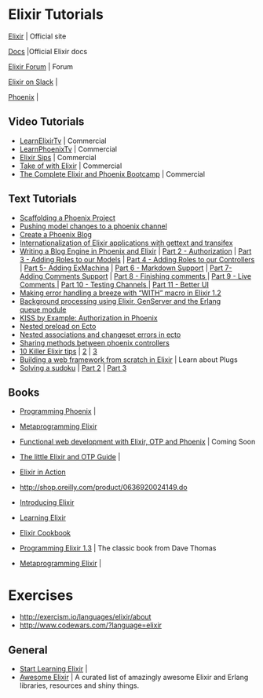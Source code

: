# Elixir Tutorials

[Elixir](http://elixir-lang.org/) | Official site

[Docs](https://hexdocs.pm/elixir/Kernel.html) |Official Elixir docs

[Elixir Forum](https://elixirforum.com/)  | Forum

[Elixir on Slack](https://elixir-slackin.herokuapp.com/) | 

[Phoenix](http://www.phoenixframework.org/) | 

## Video Tutorials

- [LearnElixirTv](https://www.learnelixir.tv/episodes)  | Commercial
- [LearnPhoenixTv](www.learnphoenix.tv) | Commercial
- [Elixir Sips](http://elixirsips.com/) | Commercial
- [Take of with Elixir](https://bigmachine.io/products/take-off-with-elixir/) | Commercial
- [The Complete Elixir and Phoenix Bootcamp](https://www.udemy.com/the-complete-elixir-and-phoenix-bootcamp-and-tutorial) | Commercial

## Text Tutorials

- [Scaffolding a Phoenix Project](https://www.rymai.me/2015/10/22/scaffolding-a-phoenix-project/) 
- [Pushing model changes to a phoenix channel](http://learningelixir.joekain.com/pushing-model-changes-to-a-phoenix-channel/) 
- [Create a Phoenix Blog](https://monterail.com/blog/2015/phoenix-blog) 
- [Internationalization of Elixir applications with gettext and transifex](http://tech.footballaddicts.com/blog/internationalization-of-elixir-applications-with-gettext-and-transifex)
- [Writing a Blog Engine in Phoenix and Elixir](https://hackernoon.com/introduction-fe138ac6079d#.ujyio04wl) | [Part 2 - Authorization](https://hackernoon.com/writing-a-blog-engine-in-phoenix-part-2-authorization-814c06fa7c0#.iqen8po3d) | [Part 3 - Adding Roles to our Models](https://hackernoon.com/writing-a-blog-engine-in-phoenix-and-elixir-part-3-adding-roles-to-our-models-3be45a4afe4b#.78g8ggl5q) | [Part 4 - Adding Roles to our Controllers](https://hackernoon.com/writing-a-blog-engine-in-phoenix-and-elixir-part-4-adding-roles-to-our-controllers-9f4678b48468#.hl0s92pmk) | [Part 5- Adding ExMachina](https://hackernoon.com/mixology-exmachina-92a08dc3e954#.ini44v1fs) | [Part 6 - Markdown Support](https://hackernoon.com/writing-a-blog-engine-in-phoenix-and-elixir-part-5-markdown-support-fde72badd8e1#.mrvi7bmmr) | [Part 7- Adding Comments Support](https://hackernoon.com/writing-a-blog-engine-in-phoenix-and-elixir-part-7-adding-comments-support-7dfc17dd474e#.8gj10xg92) | [Part 8 - Finishing comments ](https://medium.com/elixir-magic/writing-a-blog-engine-in-phoenix-and-elixir-part-8-finishing-comments-30ff95d44cea#.79pe6sjc7) | [Part 9 - Live Comments ](https://medium.com/elixir-magic/writing-a-blog-engine-in-phoenix-and-elixir-part-9-live-comments-9269669a6941#.r50j0ka3e)  | [Part 10 - Testing Channels ](https://medium.com/elixir-magic/writing-a-blog-engine-in-phoenix-and-elixir-part-10-testing-channels-e6371ce4cfbe#.jrgwfcrhd) | [Part 11 - Better UI](https://medium.com/elixir-magic/writing-a-blog-engine-in-phoenix-and-elixir-part-11-better-ui-f17f3d7efa85#.oosrhhhji) 
- [Making error handling a breeze with “WITH” macro in Elixir 1.2](https://medium.com/elixir-magic/making-error-handling-a-breeze-with-with-operator-in-elixir-1-2-93d611a878e#.8x3sqmmuj) 
- [Background processing using Elixir, GenServer and the Erlang queue module](https://hackernoon.com/background-processing-using-elixir-genserver-and-the-erlang-queue-class-8d476d4942c2#.nzqu0yt2p)
- [KISS by Example: Authorization in Phoenix](https://dockyard.com/blog/2016/09/08/kiss-phoenix-auth)
- [Nested preload on Ecto](https://tkowal.wordpress.com/2016/04/23/nested-preload-in-ecto/)
- [Nested associations and changeset errors in ecto](https://medium.com/@cjbell_/nested-associations-changeset-errors-in-ecto-f0ce6a4fec70#.7oerq6wmb) 
- [Sharing methods between phoenix controllers](https://medium.com/@cjbell_/sharing-methods-between-phoenix-controllers-358ab6d36e22#.29wm0x1zz) 
- [10 Killer Elixir tips](https://medium.com/blackode/10-killer-elixir-tips-2a9be1bec9be#.ruk3p5uxu) | [2](https://medium.com/blackode/10-killer-elixir-tips-2-c5f87f8a70c8#.jf3ln7ssj) | [3](https://medium.com/blackode/10-killer-elixir-tips-3-5c196eaec376#.m5t9h91ob) 
- [Building a web framework from scratch in Elixir](https://codewords.recurse.com/issues/five/building-a-web-framework-from-scratch-in-elixir) | Learn about Plugs
- [Solving a sudoku](https://medium.com/@littleowllabs/solving-sudoku-with-elixir-d36f40232499#.5msof789a) | [Part 2](https://medium.com/@benng/solve-your-sudoku-puzzles-with-elixir-part-2-a1f5c520a522#.7f2n6q6cu) | [Part 3](https://medium.com/@benng/solve-your-sudoku-puzzles-with-elixir-part-3-afe7815690b0#.72g4gty9d) 



## Books

- [Programming Phoenix](https://pragprog.com/book/phoenix/programming-phoenix) | 
- [Metaprogramming Elixir](https://pragprog.com/book/cmelixir/metaprogramming-elixir) 
- [Functional web development with Elixir, OTP and Phoenix](https://pragprog.com/book/lhelph/functional-web-development-with-elixir-otp-and-phoenix) | Coming Soon
- [The little Elixir and OTP Guide](https://www.manning.com/books/the-little-elixir-and-otp-guidebook) |
- [Elixir in Action](https://www.manning.com/books/elixir-in-action) 
- http://shop.oreilly.com/product/0636920024149.do
- [Introducing Elixir](https://startlearningelixir.com/r/introducing-elixir) 
- [Learning Elixir](https://www.packtpub.com/application-development/learning-elixir) 
- [Elixir Cookbook](https://www.packtpub.com/application-development/elixir-cookbook) 

- [Programming Elixir 1.3](https://pragprog.com/book/elixir13/programming-elixir-1-3)  | The classic book from Dave Thomas
- [Metaprogramming Elixir](https://pragprog.com/book/cmelixir/metaprogramming-elixir) |



# Exercises

- http://exercism.io/languages/elixir/about
- http://www.codewars.com/?language=elixir



## General

- [Start Learning Elixir](https://startlearningelixir.com/) |
- [Awesome Elixir](https://github.com/h4cc/awesome-elixir) | A curated list of amazingly awesome Elixir and Erlang libraries, resources and shiny things.







